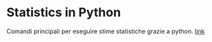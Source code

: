# Statistics in Python
Comandi principali per eseguire stime statistiche grazie a python.
[link](https://htmlpreview.github.io/?https://github.com/emanuelecavalleri/StatisticsPython/blob/main/pyStat.html})

